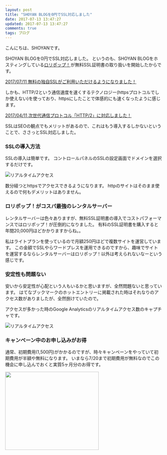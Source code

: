 ```yaml
---
layout: post
title: "SHOYAN BLOGを0円でSSL対応しました"
date: 2017-07-13 13:47:27
updated: 2017-07-13 13:47:27
comments: true
tags: ブログ
---
```


こんにちは、SHOYANです。

SHOYAN BLOGを0円でSSL対応しました。
というのも、SHOYAN BLOGをホスティングしている<a href="https://px.a8.net/svt/ejp?a8mat=2TMZ7J+FNTINM+348+65MEA" target="_blank" rel="nofollow">ロリポップ！</a><img border="0" width="1" height="1" src="https://www19.a8.net/0.gif?a8mat=2TMZ7J+FNTINM+348+65MEA" alt="">が無料SSL証明書の取り扱いを開始したからです。

<a href="https://lolipop.jp/info/news/5759/" target="_blank">2017/07/11 無料の独自SSLがご利用いただけるようになりました！</a>

しかも、HTTP/2という通信速度を速くするテクノロジー(httpsプロトコルでしか使えない)を使っており、httpsにしたことで体感的にも速くなったように感じます。

<a href="https://lolipop.jp/info/news/5657/" target="_blank">2017/04/11 次世代通信プロトコル「HTTP/2」に対応しました！</a>

SSLはSEOの観点でもメリットがあるので、これはもう導入するしかないということで、ささっとSSL対応しました。

### SSLの導入方法

SSLの導入は簡単です。
コントロールパネルのSSLの設定画面でドメインを選択するだけです。

![リアルタイムアクセス](/images/2017-07-13-02.png)

数分経つとhttpsでアクセスできるようになります。
httpのサイトはそのまま使えるので何もデメリットはありません。

### ロリポップ！がコスパ最強のレンタルサーバー

レンタルサーバーは色々ありますが、無料SSL証明書の導入でコストパフォーマンスではロリポップ！が圧倒的になりました。
有料のSSL証明書を購入すると年間20,000円ほどかかりますからね。。

私はライトプランを使っているので月額250円ほどで複数サイトを運営しています。
この金額でSSLやらワードプレスを運用できるのですから、趣味でサイトを運営するならレンタルサーバーはロリポップ！以外は考えられないなーという感じです。

### 安定性も問題ない

安いから安定性が心配という人もいるかと思いますが、全然問題ないと思っています。
はてなブックマークのホットエントリーに掲載された時はそれなりのアクセス数がありましたが、全然捌けていたので。

アクセスが多かった時のGoogle Analyticsのリアルタイムアクセス数のキャプチャです。

![リアルタイムアクセス](/images/2017-07-13-01.png)

### キャンペーン中のお申し込みがお得

通常、初期費用(1,500円)がかかるのですが、時々キャンペーンをやっていて初期費用が半額や無料になります。
いまなら7/20まで初期費用が無料なのでこの機会に申し込んでおくと実質5ヶ月分のお得です。

<a href="https://px.a8.net/svt/ejp?a8mat=2TMZ7J+FNTINM+348+6H729" target="_blank" rel="nofollow">
<img border="0" width="300" height="250" alt="" src="https://www20.a8.net/svt/bgt?aid=170713279947&wid=001&eno=01&mid=s00000000404001088000&mc=1"></a>
<img border="0" width="1" height="1" src="https://www19.a8.net/0.gif?a8mat=2TMZ7J+FNTINM+348+6H729" alt="">
